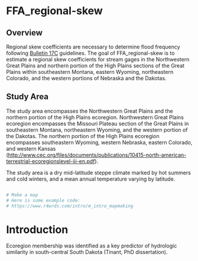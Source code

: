 
<!-- README.md is generated from README.Rmd. Please edit that file -->
<!-- 
# Next steps
-- update README
-- add dissertation to OLC Sharepoint
-- Apply a spatial join to select gages 
&#10;# Datasets
-- peak-flow sites in the Northern Great Plains and High Plains level-3 ecoregions with greater than 20-years of record
-- State boundaries
-- plant hardiness map (for temps)
-- level-3 ecoregions
&#10;# Helpful websites:
-- [USEPA level-3 and level-4 ecoregions](https://www.epa.gov/eco-research/level-iii-and-iv-ecoregions-continental-united-states)
&#10;-- metadata available from: http://ecologicalregions.info/htm/level_iii_iv.htm
&#10;## Github issues
[GIT short course]https://carpentries-incubator.github.io/git-Rstudio-course/
[GIT issues](https://dangitgit.com/)
-->

# FFA_regional-skew

<!-- badges: start -->
<!-- badges: end -->

## Overview

Regional skew coefficients are necessary to determine flood frequency
following [Bulletin 17C](https://pubs.usgs.gov/publication/tm4B5)
guidelines. The goal of FFA_regional-skew is to estimate a regional skew
coefficients for stream gages in the Northwestern Great Plains and
northern portion of the High Plains sections of the Great Plains within
southeastern Montana, eastern Wyoming, northeastern Colorado, and the
western portions of Nebraska and the Dakotas.

<!--
&#10;the [level-3 ecoregions](https://www.epa.gov/eco-research/level-iii-and-iv-ecoregions-continental-united-states) for peak flow gages in 
&#10;West-central Prairie ecoregion **add link to level 3 ecoregion maps**. 
&#10;-->

## Study Area

<!--
Bounding box needs to extend further south than the Nebraska border
-->

The study area encompasses the Northwestern Great Plains and the
northern portion of the High Plains ecoregion. Northwestern Great Plains
ecoregion encompasses the Missouri Plateau section of the Great Plains
in southeastern Montana, northeastern Wyoming, and the western portion
of the Dakotas. The northern portion of the High Plains ecoregion
encompasses southeastern Wyoming, western Nebraska, eastern Colorado,
and western Kansas
(<http://www.cec.org/files/documents/publications/10415-north-american-terrestrial-ecoregionslevel-iii-en.pdf>).

The study area is a dry mid-latitude steppe climate marked by hot
summers and cold winters, and a mean annual temperature varying by
latitude.

<!--
The mean annual temperature of the Northwestern Great Plains ranges from of approximately $5C$ in some northern areas to 8.5C in the south. 
The mean annual temperature of the High Plains ranges from approximately 8C in the north to 17C in the far south. 
&#10;Northwestern Great Plains--The frost-free period ranges from 90 days to 155 days. The mean annual precipitation is 393 mm, ranging from 250 to 510 mm."
&#10;High Plains--The frost-free period ranges from 120 to 230 days. The mean annual precipitation is 433 mm, and ranges from 305 to 530 mm.
&#10;NGP Vegetation: Grasslands persist in rangeland areas, especially on broken topography, but have been replaced by cropland on some areas of level ground. Shortgrass and mixedgrass prairies contain blue grama, western wheatgrass, green needlegrass, prairie sandreed, and buffalograss. There are areas of sagebrush steppe with fringed sage, Wyoming big sagebrush, rabbitbrush, and sand sagebrush; some areas have scattered ponderosa pine and Rocky Mountain juniper.
&#10;HP Vegetation: Historically, the region had mostly short and midgrass prairie vegetation; much of it is now greatly altered. Shortgrass prairie featured blue grama, buffalograss, and fringed sage, and mixed grass areas had sideoats grama, western wheatgrass, and little bluestem. Sandsage prairies had sand sagebrush, sand bluestem, prairie sandreed, little bluestem, Indian ricegrass, and sand dropseed. Shinnery sands areas in the south featured Havard shin oak, fourwing saltbush, sand sagebrush, yucca, and mid- and shortgrasses.
&#10;NGP Hydrology: Mostly ephemeral and intermittent streams are found here, with a few larger perennial rivers that cross the region from the western mountains. Many small impoundments occur, and there are some large reservoirs on the Missouri River.
&#10;HP Hydrology: Mostly intermittent and ephemeral streams prevail here. A few larger rivers that originate in the Southern Rockies (6.2.14) cross the region, such as the Platte, Arkansas, and Cimarron. The southern portion has few to no streams. Surface water there occurs in numerous ephemeral pools or playas. These serve as recharge areas for the important Ogallala Aquifer. Water withdrawals from the aquifer usually exceed recharge, however.
&#10;NGP Terrain: The region is an unglaciated, rolling plain of shale and sandstone punctuated by occasional buttes. Some areas are of dissected, badland terrain and river breaks. Entisols, Mollisols, Aridisols, and Inceptisols occur. Frigid and mesic soil temperature regimes and ustic and aridic soil moisture regimes are typical.
&#10;NGP Land Use/Human Activities: The region's grassland and shrubland are used for livestock grazing, mostly of cattle and sheep. Agriculture is restricted by the erratic precipitation and limited opportunities for irrigation. Some areas grow wheat, alfalfa, and barley. A few areas are used for coal mining. Larger settlements include Billings, Lewiston, Livingston, Miles City, Dickinson, Mandan, Belle Fourche, Pierre, Rapid City, Sheridan, Gillette, and Casper.
-->

``` r

# Make a map
# Here is some example code:
# https://www.r4wrds.com/intro/m_intro_mapmaking
```

# Introduction

Ecoregion membership was identified as a key predictor of hydrologic
similarity in south-central South Dakota (Tinant, PhD dissertation).
